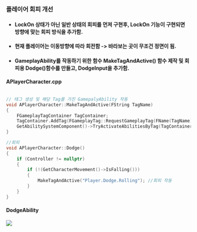 ### 플레이어 회피 개선
+ #### LockOn 상태가 아닌 일반 상태의 회피를 먼져 구현후, LockOn 기능이 구현되면 방향에 맞는 회피 방식을 추가함.
+ #### 현재 플레이어는 이동방향에 따라 회전함 -> 바라보는 곳이 무조건 정면이 됨.
+ #### GameplayAbility를 작동하기 위한 함수 MakeTagAndActive() 함수 제작 및 회피용 Dodge()함수를 만들고, DodgeInput을 추가함.

#### APlayerCharacter.cpp

```cpp

// 태그 생성 및 해당 Tag를 가진 GamepalyAbility 작동
void APlayerCharacter::MakeTagAndActive(FString TagName)
{
	FGameplayTagContainer TagContainer;
	TagContainer.AddTag(FGameplayTag::RequestGameplayTag(FName(TagName)));
	GetAbilitySystemComponent()->TryActivateAbilitiesByTag(TagContainer);
}

//회피
void APlayerCharacter::Dodge()
{
	if (Controller != nullptr)
	{
		if (!(GetCharacterMovement()->IsFalling()))
		{
			MakeTagAndActive("Player.Dodge.Rolling"); //회피 작동
		}
	}
}
```

#### DodgeAbility
![](https://github.com/kimeorua/portfolio/blob/main/img/BP_DodgeAbility.PNG?raw=true)
